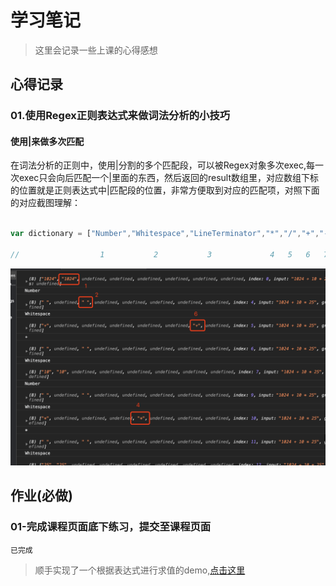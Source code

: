 # 学习笔记

> 这里会记录一些上课的心得感想

## 心得记录

### 01.使用Regex正则表达式来做词法分析的小技巧

#### **使用|来做多次匹配**

在词法分析的正则中，使用|分割的多个匹配段，可以被Regex对象多次exec,每一次exec只会向后匹配一个|里面的东西，然后返回的result数组里，对应数组下标的位置就是正则表达式中|匹配段的位置，非常方便取到对应的匹配项，对照下面的对应截图理解：

``` javascript 

var dictionary = ["Number","Whitespace","LineTerminator","*","/","+","-"];

//                  1           2           3             4   5   6   7

```

![./res/pic1.png](./res/pic1.png)

## 作业(**必做**)

### 01-完成课程页面底下练习，提交至课程页面

`已完成`

> 顺手实现了一个根据表达式进行求值的demo,[点击这里](./evaluateExpression.html)
